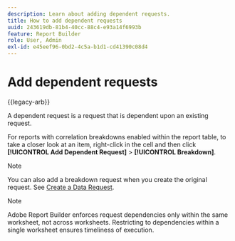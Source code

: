 ```yaml
---
description: Learn about adding dependent requests.
title: How to add dependent requests
uuid: 243619db-81b4-40cc-88c4-e93a14f6993b
feature: Report Builder
role: User, Admin
exl-id: e45eef96-0bd2-4c5a-b1d1-cd41390c08d4
---
```

# Add dependent requests

{{legacy-arb}}

A dependent request is a request that is dependent upon an existing request.

For reports with correlation breakdowns enabled within the report table, to take a closer look at an item,  right-click in the cell and then click **[!UICONTROL Add Dependent Request]** > **[!UICONTROL Breakdown]**.

>[!NOTE]
>
>You can also add a breakdown request when you create the original request. See [Create a Data Request](/help/analyze/legacy-report-builder/data-requests/t-create-a-data-request.md).

>[!NOTE]
>
>Adobe Report Builder enforces request dependencies only within the same worksheet, not across worksheets. Restricting to dependencies within a single worksheet ensures timeliness of execution.

